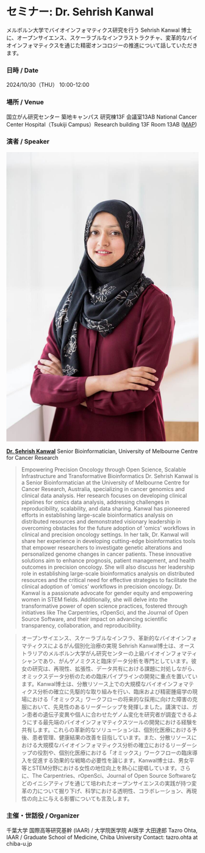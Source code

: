 # セミナー: Dr. Sehrish Kanwal

メルボルン大学でバイオインフォマティクス研究を行う Sehrish Kanwal 博士に、オープンサイエンス、スケーラブルなインフラストラクチャ、変革的なバイオインフォマティクスを通じた精密オンコロジーの推進について話していただきます。

### 日時 / Date

2024/10/30（THU） 10:00-12:00

### 場所 / Venue

国立がん研究センター 築地キャンパス 研究棟13F 会議室13AB
National Cancer Center Hospital（Tsukiji Campus）Research building 13F Room 13AB
([MAP](https://www.ncc.go.jp/jp/about/access/tsukiji.html))

### 演者 / Speaker

![](./images/sehrish.small.jpg)

**[Dr. Sehrish Kanwal](https://findanexpert.unimelb.edu.au/profile/685501-sehrish-kanwal)**
Senior Bioinformatician, University of Melbourne Centre for Cancer Research

> Empowering Precision Oncology through Open Science, Scalable Infrastructure and Transformative Bioinformatics
> Dr. Sehrish Kanwal is a Senior Bioinformatician at the University of Melbourne Centre for Cancer Research, Australia, specializing in cancer genomics and clinical data analysis. Her research focuses on developing clinical pipelines for omics data analysis, addressing challenges in reproducibility, scalability, and data sharing. Kanwal has pioneered efforts in establishing large-scale bioinformatics analysis on distributed resources and demonstrated visionary leadership in overcoming obstacles for the future adoption of 'omics' workflows in clinical and precision oncology settings. In her talk, Dr. Kanwal will share her experience in developing cutting-edge bioinformatics tools that empower researchers to investigate genetic alterations and personalized genome changes in cancer patients. These innovative solutions aim to enhance prognosis, patient management, and health outcomes in precision oncology. She will also discuss her leadership role in establishing large-scale bioinformatics analysis on distributed resources and the critical need for effective strategies to facilitate the clinical adoption of 'omics' workflows in precision oncology. Dr. Kanwal is a passionate advocate for gender equity and empowering women in STEM fields. Additionally, she will delve into the transformative power of open science practices, fostered through initiatives like The Carpentries, rOpenSci, and the Journal of Open Source Software, and their impact on advancing scientific transparency, collaboration, and reproducibility.

> オープンサイエンス、スケーラブルなインフラ、革新的なバイオインフォマティクスによるがん個別化治療の実現
> Sehrish Kanwal博士は、オーストラリアのメルボルン大学がん研究センターの上級バイオインフォマティシャンであり、がんゲノミクスと臨床データ分析を専門としています。彼女の研究は、再現性、拡張性、データ共有における課題に対処しながら、オミックスデータ分析のための臨床パイプラインの開発に重点を置いています。Kanwal博士は、分散リソース上での大規模なバイオインフォマティクス分析の確立に先駆的な取り組みを行い、臨床および精密腫瘍学の現場における「オミックス」ワークフローの将来的な採用に向けた障害の克服において、先見性のあるリーダーシップを発揮しました。講演では、ガン患者の遺伝子変異や個人に合わせたゲノム変化を研究者が調査できるようにする最先端のバイオインフォマティクスツールの開発における経験を共有します。これらの革新的なソリューションは、個別化医療における予後、患者管理、健康結果の改善を目指しています。また、分散リソースにおける大規模なバイオインフォマティクス分析の確立におけるリーダーシップの役割や、個別化医療における「オミックス」ワークフローの臨床導入を促進する効果的な戦略の必要性を論じます。Kanwal博士は、男女平等とSTEM分野における女性の地位向上を熱心に提唱しています。さらに、The Carpentries、rOpenSci、Journal of Open Source Softwareなどのイニシアティブを通じて培われたオープンサイエンスの実践が持つ変革の力について掘り下げ、科学における透明性、コラボレーション、再現性の向上に与える影響についても言及します。

### 主催・世話役 / Organizer

千葉大学 国際高等研究基幹 (IAAR) / 大学院医学院 AI医学 大田達郎
Tazro Ohta, IAAR / Graduate School of Medicine, Chiba University
Contact: tazro.ohta at chiba-u.jp

<script>
document.addEventListener("DOMContentLoaded", function() {
    var elementToRemove = document.querySelector('h1 a[href="https://pitagora-network.org/events/"]');
    if (elementToRemove) {
        var parent = elementToRemove.closest('h1'); // Find the closest <h1> ancestor
        if (parent) {
            parent.remove(); // Remove the <h1> element
        }
    }
});
</script>
